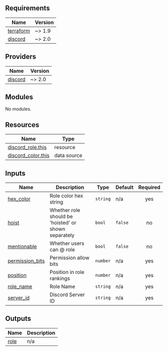 <!-- BEGIN_TF_DOCS -->
## Requirements

| Name | Version |
|------|---------|
| <a name="requirement_terraform"></a> [terraform](#requirement\_terraform) | ~> 1.9 |
| <a name="requirement_discord"></a> [discord](#requirement\_discord) | ~> 2.0 |

## Providers

| Name | Version |
|------|---------|
| <a name="provider_discord"></a> [discord](#provider\_discord) | ~> 2.0 |

## Modules

No modules.

## Resources

| Name | Type |
|------|------|
| [discord_role.this](https://registry.terraform.io/providers/Lucky3028/discord/latest/docs/resources/role) | resource |
| [discord_color.this](https://registry.terraform.io/providers/Lucky3028/discord/latest/docs/data-sources/color) | data source |

## Inputs

| Name | Description | Type | Default | Required |
|------|-------------|------|---------|:--------:|
| <a name="input_hex_color"></a> [hex\_color](#input\_hex\_color) | Role color hex string | `string` | n/a | yes |
| <a name="input_hoist"></a> [hoist](#input\_hoist) | Whether role should be 'hoisted' or shown separately | `bool` | `false` | no |
| <a name="input_mentionable"></a> [mentionable](#input\_mentionable) | Whether users can @ role | `bool` | `false` | no |
| <a name="input_permission_bits"></a> [permission\_bits](#input\_permission\_bits) | Permission allow bits | `number` | n/a | yes |
| <a name="input_position"></a> [position](#input\_position) | Position in role rankings | `number` | n/a | yes |
| <a name="input_role_name"></a> [role\_name](#input\_role\_name) | Role Name | `string` | n/a | yes |
| <a name="input_server_id"></a> [server\_id](#input\_server\_id) | Discord Server ID | `string` | n/a | yes |

## Outputs

| Name | Description |
|------|-------------|
| <a name="output_role"></a> [role](#output\_role) | n/a |
<!-- END_TF_DOCS -->